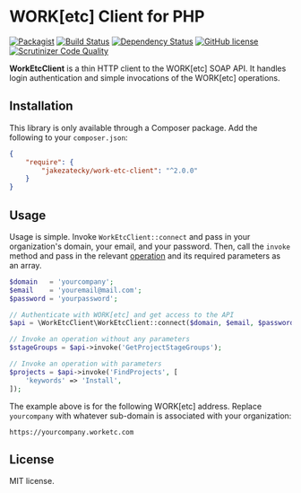 # WORK[etc] Client for PHP

[![Packagist](https://img.shields.io/packagist/v/jakezatecky/work-etc-client.svg?style=flat-square)](https://packagist.org/packages/jakezatecky/work-etc-client)
[![Build Status](https://img.shields.io/travis/jakezatecky/work-etc-client-php/master.svg?style=flat-square)](https://travis-ci.org/jakezatecky/work-etc-client-php)
[![Dependency Status](https://www.versioneye.com/user/projects/5633e3e836d0ab0021001a90/badge.svg?style=flat-square)](https://www.versioneye.com/user/projects/5633e3e836d0ab0021001a90)
[![GitHub license](https://img.shields.io/badge/license-MIT-blue.svg?style=flat-square)](https://raw.githubusercontent.com/jakezatecky/work-etc-client-php/master/LICENSE.txt)
[![Scrutinizer Code Quality](https://img.shields.io/scrutinizer/g/jakezatecky/work-etc-client-php.svg?style=flat-square)](https://scrutinizer-ci.com/g/jakezatecky/work-etc-client-php/?branch=master)

**WorkEtcClient** is a thin HTTP client to the WORK[etc] SOAP API. It handles
login authentication and simple invocations of the WORK[etc] operations.

## Installation

This library is only available through a Composer package. Add the following to
your `composer.json`:

``` json
{
    "require": {
        "jakezatecky/work-etc-client": "^2.0.0"
    }
}
```

## Usage

Usage is simple. Invoke `WorkEtcClient::connect` and pass in your organization's
domain, your email, and your password. Then, call the `invoke` method and pass
in the relevant [operation][operation] and its required parameters as an array.

``` php
$domain   = 'yourcompany';
$email    = 'youremail@mail.com';
$password = 'yourpassword';

// Authenticate with WORK[etc] and get access to the API
$api = \WorkEtcClient\WorkEtcClient::connect($domain, $email, $password);

// Invoke an operation without any parameters
$stageGroups = $api->invoke('GetProjectStageGroups');

// Invoke an operation with parameters
$projects = $api->invoke('FindProjects', [
    'keywords' => 'Install',
]);
```

The example above is for the following WORK[etc] address. Replace `yourcompany`
with whatever sub-domain is associated with your organization:

```
https://yourcompany.worketc.com
```

## License

MIT license.

[operation]: http://admin.worketc.com/xml
